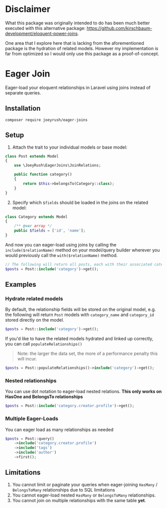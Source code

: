 # Disclaimer
What this package was originally intended to do has been much better executed with this alternative package: https://github.com/kirschbaum-development/eloquent-power-joins.

One area that I explore here that is lacking from the aforementioned package is the hydration of related models. However my implementation is far from optimized so I would only use this package as a proof-of-concept.

# Eager Join
Eager-load your eloquent relationships in Laravel using joins instead of separate queries.

## Installation
```
composer require joeyrush/eager-joins
```

## Setup
1. Attach the trait to your individual models or base model:

```php
class Post extends Model
{
    use \JoeyRush\EagerJoins\JoinRelations;

    public function category()
    {
        return $this->belongsTo(Category::class);
    }
}
```

2. Specify which `$fields` should be loaded in the joins on the related model:

```php
class Category extends Model
{
    /** @var array */
    public $fields = ['id', 'name'];
}
```

And now you can eager-load using joins by calling the `include($relationName)` method on your model/query builder wherever you would previously call the `with($relationName)` method.

```php
// The following will return all posts, each with their associated category pre-loaded.
$posts = Post::include('category')->get();
```

## Examples

### Hydrate related models
By default, the relationship fields will be stored on the original model, e.g. the following will return `Post` models with `category_name` and `category_id` stored directly on the model.

```php
$posts = Post::include('category')->get();
```

If you'd like to have the related models hydrated and linked up correctly, you can call `populateRelationships()`

> Note: the larger the data set, the more of a performance penalty this will incur.

```php
$posts = Post::populateRelationships()->include('category')->get();
```

### Nested relationships
You can use dot notation to eager-load nested relations. **This only works on HasOne and BelongsTo relationships**
```php
$posts = Post::include('category.creator.profile')->get();
```

### Multiple Eager-Loads
You can eager load as many relationships as needed
```php
$posts = Post::query()
	->include('category.creator.profile')
	->include('tags')
	->include('author')
	->first();
```

## Limitations
1. You cannot limit or paginate your queries when eager-joining `HasMany` / `BelongsToMany` relationships due to SQL limitations
2. You cannot eager-load nested `HasMany` or `BelongsToMany` relationships.
2. You cannot join on multiple relationships with the same table **yet**.
